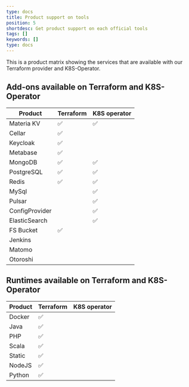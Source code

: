 ```yaml
---
type: docs
title: Product support on tools
position: 5
shortdesc: Get product support on each official tools
tags: []
keywords: []
type: docs
---
```

This is a product matrix showing the services that are available with our Terraform provider and K8S-Operator.

## Add-ons available on Terraform and K8S-Operator

| Product        | Terraform | K8S operator |
|----------------|-----------|--------------|
| Materia KV     | ✅        | ✅           |
| Cellar         | ✅        |              |
| Keycloak       | ✅        |              |
| Metabase       | ✅        |              |
| MongoDB        | ✅        | ✅           |
| PostgreSQL     | ✅        | ✅           |
| Redis          | ✅        | ✅           |
| MySql          |           | ✅           |
| Pulsar         |           | ✅           |
| ConfigProvider |           | ✅           |
| ElasticSearch  |           | ✅           |
| FS Bucket      | ✅        |              |
| Jenkins        |           |              |
| Matomo         |           |              |
| Otoroshi       |           |              |

## Runtimes available on Terraform and K8S-Operator

| Product| Terraform | K8S operator |
|--------|-----------|--------------|
| Docker | ✅        |              |
| Java   | ✅        |              |
| PHP    | ✅        |              |
| Scala  | ✅        |              |
| Static | ✅        |              |
| NodeJS | ✅        |              |
| Python | ✅        |              |
